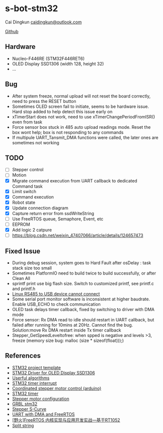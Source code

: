 # s-bot-stm32

Cai Dingkun [caidingkun@outlook.com](caidingkun@outlook.com)

[Github](https://github.com/Oct19/s-bot-stm32)

## Hardware

* Nucleo-F446RE (STM32F446RET6)
* OLED Display SSD1306 (width 128, height 32)
* ...

## Bug

* After system freeze, normal upload will not reset the board correctly, need to press the RESET button
* Sometimes OLED screen fail to initiate, seems to be hardware issue. Hard stop added to help detect this issue early on
* xTimerStart does not work, need to use xTimerChangePeriodFromISR() even from task
* Force sensor box stuck in 485 auto upload readings mode. Reset the box wont help; box is not responding to any commands
* If multipule UART_Tansmit_DMA functions were called, the later ones are sometimes not working

## TODO

* [ ] Stepper control
* [ ] Motion
* [X] Migrate command execution from UART callback to dedicated Command task
* [X] Limit switch
* [X] Command execution
* [X] Robot state
* [X] Update connection diagram
* [X] Capture return error from ssdWriteString
* [ ] Use FreeRTOS queue, Semaphore, Event, etc
* [ ] EEPROM
* [X] Add logic 2 catpure
* [ ] <https://blog.csdn.net/weixin_47407066/article/details/124657473>

## Fixed Issue

* During debug session, system goes to Hard Fault after osDelay : task stack size too small
* Sometimes PlatformIO need to build twice to build successfully, or after Clean All
* sprintf print use big flash size. Switch to customized printf, see printf.c and printf.h
* [Linux RS485 to USB device cannot connect]([https://unix.stackexchange.com/questions/670636/unable-to-use-usb-dongle-based-on-usb-serial-converter-chip](https://unix.stackexchange.com/questions/670636/unable-to-use-usb-dongle-based-on-usb-serial-converter-chip))
* Some serial port monitor software is inconsistent at higher baudrate. Enable USB_ECHO to check communication
* OLED task delays timer callback, fixed by switching to driver with DMA mode
* Force sensor: Rx DMA read to idle should restart in UART callback, but failed after running for 10mins at 20Hz. Cannot find the bug. Solution:move Rx DMA restart inside Tx timer callback
* Stepper_GetSpeedLeveltofree: when spped is negative and levels >3, freeze (memory size bug: malloc (size * sizeof(float)));)

## References

* [STM32 project template](https://github.com/Oct19/Bluepill-CubeMX-PlatformIO-Template)
* [STM32 Driver for OLED Display SSD1306]([https://github.com/afiskon/stm32-ssd1306](https://github.com/afiskon/stm32-ssd1306))
* [Userful algorithms](https://the-algorithms.com/language/c)
* [STM32 timer interrupt]([https://controllerstech.com/pwm-in-stm32/](https://controllerstech.com/pwm-in-stm32/))
* [Coordinated stepper motor control (arduino)]([https://youtu.be/fHAO7SW-SZI](https://youtu.be/fHAO7SW-SZI))
* [STM32 timer]([https://youtu.be/VfbW6nfG4kw](https://youtu.be/VfbW6nfG4kw))
* [Stepper motor configuration]([https://github.com/brentnd/PiPlot](https://github.com/brentnd/PiPlot))
* [GRBL stm32]([https://github.com/dungjk/grbl-stm32](https://github.com/dungjk/grbl-stm32))
* [Stepper S-Curve]([https://github.com/MGDG/SLineControl](https://github.com/MGDG/SLineControl))
* [UART with DMA and FreeRTOS](https://www.devcoons.com/stm32-uart-receive-unknown-size-data-using-dma-and-freertos/)
* [[野火]FreeRTOS 内核实现与应用开发实战—基于RT1052](https://doc.embedfire.com/rtos/freertos/i.mx_rt1052/zh/latest/application/message_queue.html)
* [Split string](https://youtu.be/Vp6OELK4gmo)
